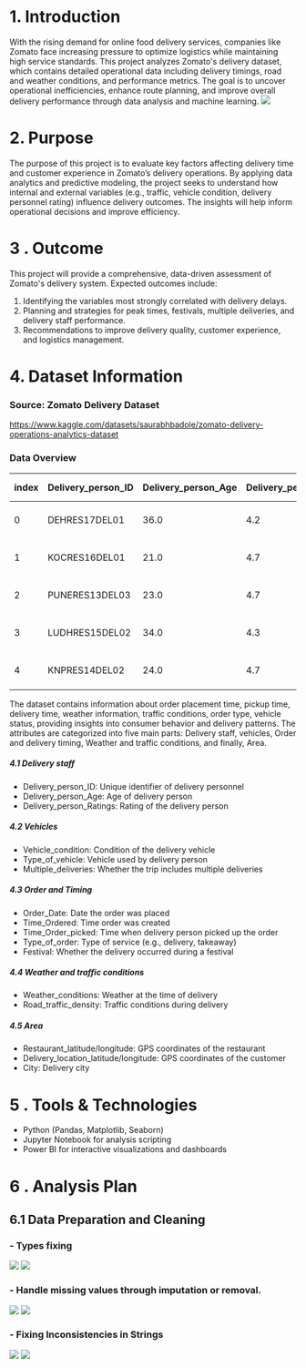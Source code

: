 # 1. Introduction
With the rising demand for online food delivery services, companies like Zomato face increasing pressure to optimize logistics while maintaining high service standards. This project analyzes Zomato's delivery dataset, which contains detailed operational data including delivery timings, road and weather conditions, and performance metrics. The goal is to uncover operational inefficiencies, enhance route planning, and improve overall delivery performance through data analysis and machine learning.
<img src=zomato.png>
# 2. Purpose
The purpose of this project is to evaluate key factors affecting delivery time and customer experience in Zomato’s delivery operations. By applying data analytics and predictive modeling, the project seeks to understand how internal and external variables (e.g., traffic, vehicle condition, delivery personnel rating) influence delivery outcomes. The insights will help inform operational decisions and improve efficiency.
# 3 . Outcome
This project will provide a comprehensive, data-driven assessment of Zomato's delivery system. Expected outcomes include:

1. Identifying the variables most strongly correlated with delivery delays.
1. Planning and strategies for peak times, festivals, multiple deliveries, and delivery staff performance.
1. Recommendations to improve delivery quality, customer experience, and logistics management.
# 4. Dataset Information
### Source: Zomato Delivery Dataset
https://www.kaggle.com/datasets/saurabhbadole/zomato-delivery-operations-analytics-dataset
### Data Overview
|index|Delivery\_person\_ID|Delivery\_person\_Age|Delivery\_person\_Ratings|Restaurant\_latitude|Restaurant\_longitude|Delivery\_location\_latitude|Delivery\_location\_longitude|Order\_Date|Time\_Orderd|Time\_Order\_picked|Weather\_conditions|Road\_traffic\_density|Vehicle\_condition|Type\_of\_order|Type\_of\_vehicle|multiple\_deliveries|Festival|City|Time\_taken \(min\)|
|---|---|---|---|---|---|---|---|---|---|---|---|---|---|---|---|---|---|---|---|
|0|DEHRES17DEL01|36\.0|4\.2|30\.327968|78\.046106|30\.397968|78\.116106|2022-02-12 00:00:00|1900-01-01 21:55:00|1900-01-01 22:10:00|Fog|Jam|2|Snack|motorcycle|3\.0|No|Metropolitian|46|
|1|KOCRES16DEL01|21\.0|4\.7|10\.003064|76\.307589|10\.043064|76\.347589|2022-02-13 00:00:00|1900-01-01 14:55:00|1900-01-01 15:05:00|Stormy|High|1|Meal|motorcycle|1\.0|No|Metropolitian|23|
|2|PUNERES13DEL03|23\.0|4\.7|18\.56245|73\.916619|18\.65245|74\.006619|2022-03-04 00:00:00|1900-01-01 17:30:00|1900-01-01 17:40:00|Sandstorms|Medium|1|Drinks|scooter|1\.0|No|Metropolitian|21|
|3|LUDHRES15DEL02|34\.0|4\.3|30\.899584|75\.809346|30\.919584|75\.829346|2022-02-13 00:00:00|1900-01-01 09:20:00|1900-01-01 09:30:00|Sandstorms|Low|0|Buffet|motorcycle|0\.0|No|Metropolitian|20|
|4|KNPRES14DEL02|24\.0|4\.7|26\.463504|80\.372929|26\.593504|80\.502929|2022-02-14 00:00:00|1900-01-01 19:50:00|1900-01-01 20:05:00|Fog|Jam|1|Snack|scooter|1\.0|No|Metropolitian|41|

The dataset contains information about order placement time, pickup time, delivery time, weather information, traffic conditions, order type, vehicle status, providing insights into consumer behavior and delivery patterns. The attributes are categorized into five main parts: Delivery staff, vehicles, Order and delivery timing, Weather and traffic conditions, and finally, Area.
##### 4.1 Delivery staff
- Delivery_person_ID: Unique identifier of delivery personnel
- Delivery_person_Age: Age of delivery person
- Delivery_person_Ratings: Rating of the delivery person

##### 4.2 Vehicles
- Vehicle_condition: Condition of the delivery vehicle
- Type_of_vehicle: Vehicle used by delivery person
- Multiple_deliveries: Whether the trip includes multiple deliveries

##### 4.3 Order and Timing
- Order_Date: Date the order was placed
- Time_Ordered: Time order was created
- Time_Order_picked: Time when delivery person picked up the order
- Type_of_order: Type of service (e.g., delivery, takeaway)
- Festival: Whether the delivery occurred during a festival

##### 4.4 Weather and traffic conditions
- Weather_conditions: Weather at the time of delivery
- Road_traffic_density: Traffic conditions during delivery

##### 4.5 Area
- Restaurant_latitude/longitude: GPS coordinates of the restaurant
- Delivery_location_latitude/longitude: GPS coordinates of the customer
- City: Delivery city

# 5 . Tools & Technologies
- Python (Pandas, Matplotlib, Seaborn)
- Jupyter Notebook for analysis scripting
- Power BI for interactive visualizations and dashboards

# 6 . Analysis Plan
## 6.1 Data Preparation and Cleaning
### - Types fixing
<img src=info.png>
<img src=code_TypesFixing.png>

### - Handle missing values through imputation or removal.
<img src=info_After_TypesFixing.png>
<img src=code_HandleMissing.png>

### - Fixing Inconsistencies in Strings
<img src=info_After_HandleMissing.png>
<img src=code_FixingInconsistenciesInString.png>



